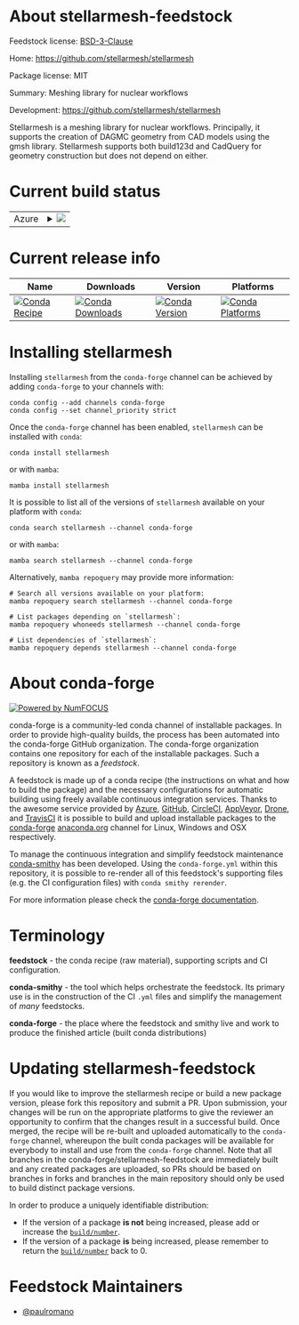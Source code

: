 About stellarmesh-feedstock
===========================

Feedstock license: [BSD-3-Clause](https://github.com/conda-forge/stellarmesh-feedstock/blob/main/LICENSE.txt)

Home: https://github.com/stellarmesh/stellarmesh

Package license: MIT

Summary: Meshing library for nuclear workflows

Development: https://github.com/stellarmesh/stellarmesh

Stellarmesh is a meshing library for nuclear workflows. Principally, it
supports the creation of DAGMC geometry from CAD models using the gmsh
library. Stellarmesh supports both build123d and CadQuery for geometry
construction but does not depend on either.


Current build status
====================


<table>
    
  <tr>
    <td>Azure</td>
    <td>
      <details>
        <summary>
          <a href="https://dev.azure.com/conda-forge/feedstock-builds/_build/latest?definitionId=24070&branchName=main">
            <img src="https://dev.azure.com/conda-forge/feedstock-builds/_apis/build/status/stellarmesh-feedstock?branchName=main">
          </a>
        </summary>
        <table>
          <thead><tr><th>Variant</th><th>Status</th></tr></thead>
          <tbody><tr>
              <td>linux_64_python3.10.____cpython</td>
              <td>
                <a href="https://dev.azure.com/conda-forge/feedstock-builds/_build/latest?definitionId=24070&branchName=main">
                  <img src="https://dev.azure.com/conda-forge/feedstock-builds/_apis/build/status/stellarmesh-feedstock?branchName=main&jobName=linux&configuration=linux%20linux_64_python3.10.____cpython" alt="variant">
                </a>
              </td>
            </tr><tr>
              <td>linux_64_python3.11.____cpython</td>
              <td>
                <a href="https://dev.azure.com/conda-forge/feedstock-builds/_build/latest?definitionId=24070&branchName=main">
                  <img src="https://dev.azure.com/conda-forge/feedstock-builds/_apis/build/status/stellarmesh-feedstock?branchName=main&jobName=linux&configuration=linux%20linux_64_python3.11.____cpython" alt="variant">
                </a>
              </td>
            </tr><tr>
              <td>linux_64_python3.12.____cpython</td>
              <td>
                <a href="https://dev.azure.com/conda-forge/feedstock-builds/_build/latest?definitionId=24070&branchName=main">
                  <img src="https://dev.azure.com/conda-forge/feedstock-builds/_apis/build/status/stellarmesh-feedstock?branchName=main&jobName=linux&configuration=linux%20linux_64_python3.12.____cpython" alt="variant">
                </a>
              </td>
            </tr><tr>
              <td>osx_64_python3.10.____cpython</td>
              <td>
                <a href="https://dev.azure.com/conda-forge/feedstock-builds/_build/latest?definitionId=24070&branchName=main">
                  <img src="https://dev.azure.com/conda-forge/feedstock-builds/_apis/build/status/stellarmesh-feedstock?branchName=main&jobName=osx&configuration=osx%20osx_64_python3.10.____cpython" alt="variant">
                </a>
              </td>
            </tr><tr>
              <td>osx_64_python3.11.____cpython</td>
              <td>
                <a href="https://dev.azure.com/conda-forge/feedstock-builds/_build/latest?definitionId=24070&branchName=main">
                  <img src="https://dev.azure.com/conda-forge/feedstock-builds/_apis/build/status/stellarmesh-feedstock?branchName=main&jobName=osx&configuration=osx%20osx_64_python3.11.____cpython" alt="variant">
                </a>
              </td>
            </tr><tr>
              <td>osx_64_python3.12.____cpython</td>
              <td>
                <a href="https://dev.azure.com/conda-forge/feedstock-builds/_build/latest?definitionId=24070&branchName=main">
                  <img src="https://dev.azure.com/conda-forge/feedstock-builds/_apis/build/status/stellarmesh-feedstock?branchName=main&jobName=osx&configuration=osx%20osx_64_python3.12.____cpython" alt="variant">
                </a>
              </td>
            </tr>
          </tbody>
        </table>
      </details>
    </td>
  </tr>
</table>

Current release info
====================

| Name | Downloads | Version | Platforms |
| --- | --- | --- | --- |
| [![Conda Recipe](https://img.shields.io/badge/recipe-stellarmesh-green.svg)](https://anaconda.org/conda-forge/stellarmesh) | [![Conda Downloads](https://img.shields.io/conda/dn/conda-forge/stellarmesh.svg)](https://anaconda.org/conda-forge/stellarmesh) | [![Conda Version](https://img.shields.io/conda/vn/conda-forge/stellarmesh.svg)](https://anaconda.org/conda-forge/stellarmesh) | [![Conda Platforms](https://img.shields.io/conda/pn/conda-forge/stellarmesh.svg)](https://anaconda.org/conda-forge/stellarmesh) |

Installing stellarmesh
======================

Installing `stellarmesh` from the `conda-forge` channel can be achieved by adding `conda-forge` to your channels with:

```
conda config --add channels conda-forge
conda config --set channel_priority strict
```

Once the `conda-forge` channel has been enabled, `stellarmesh` can be installed with `conda`:

```
conda install stellarmesh
```

or with `mamba`:

```
mamba install stellarmesh
```

It is possible to list all of the versions of `stellarmesh` available on your platform with `conda`:

```
conda search stellarmesh --channel conda-forge
```

or with `mamba`:

```
mamba search stellarmesh --channel conda-forge
```

Alternatively, `mamba repoquery` may provide more information:

```
# Search all versions available on your platform:
mamba repoquery search stellarmesh --channel conda-forge

# List packages depending on `stellarmesh`:
mamba repoquery whoneeds stellarmesh --channel conda-forge

# List dependencies of `stellarmesh`:
mamba repoquery depends stellarmesh --channel conda-forge
```


About conda-forge
=================

[![Powered by
NumFOCUS](https://img.shields.io/badge/powered%20by-NumFOCUS-orange.svg?style=flat&colorA=E1523D&colorB=007D8A)](https://numfocus.org)

conda-forge is a community-led conda channel of installable packages.
In order to provide high-quality builds, the process has been automated into the
conda-forge GitHub organization. The conda-forge organization contains one repository
for each of the installable packages. Such a repository is known as a *feedstock*.

A feedstock is made up of a conda recipe (the instructions on what and how to build
the package) and the necessary configurations for automatic building using freely
available continuous integration services. Thanks to the awesome service provided by
[Azure](https://azure.microsoft.com/en-us/services/devops/), [GitHub](https://github.com/),
[CircleCI](https://circleci.com/), [AppVeyor](https://www.appveyor.com/),
[Drone](https://cloud.drone.io/welcome), and [TravisCI](https://travis-ci.com/)
it is possible to build and upload installable packages to the
[conda-forge](https://anaconda.org/conda-forge) [anaconda.org](https://anaconda.org/)
channel for Linux, Windows and OSX respectively.

To manage the continuous integration and simplify feedstock maintenance
[conda-smithy](https://github.com/conda-forge/conda-smithy) has been developed.
Using the ``conda-forge.yml`` within this repository, it is possible to re-render all of
this feedstock's supporting files (e.g. the CI configuration files) with ``conda smithy rerender``.

For more information please check the [conda-forge documentation](https://conda-forge.org/docs/).

Terminology
===========

**feedstock** - the conda recipe (raw material), supporting scripts and CI configuration.

**conda-smithy** - the tool which helps orchestrate the feedstock.
                   Its primary use is in the construction of the CI ``.yml`` files
                   and simplify the management of *many* feedstocks.

**conda-forge** - the place where the feedstock and smithy live and work to
                  produce the finished article (built conda distributions)


Updating stellarmesh-feedstock
==============================

If you would like to improve the stellarmesh recipe or build a new
package version, please fork this repository and submit a PR. Upon submission,
your changes will be run on the appropriate platforms to give the reviewer an
opportunity to confirm that the changes result in a successful build. Once
merged, the recipe will be re-built and uploaded automatically to the
`conda-forge` channel, whereupon the built conda packages will be available for
everybody to install and use from the `conda-forge` channel.
Note that all branches in the conda-forge/stellarmesh-feedstock are
immediately built and any created packages are uploaded, so PRs should be based
on branches in forks and branches in the main repository should only be used to
build distinct package versions.

In order to produce a uniquely identifiable distribution:
 * If the version of a package **is not** being increased, please add or increase
   the [``build/number``](https://docs.conda.io/projects/conda-build/en/latest/resources/define-metadata.html#build-number-and-string).
 * If the version of a package **is** being increased, please remember to return
   the [``build/number``](https://docs.conda.io/projects/conda-build/en/latest/resources/define-metadata.html#build-number-and-string)
   back to 0.

Feedstock Maintainers
=====================

* [@paulromano](https://github.com/paulromano/)

